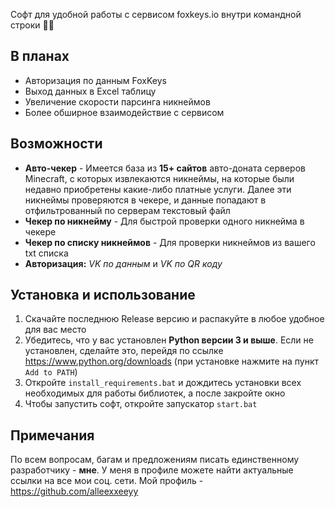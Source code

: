 Софт для удобной работы с сервисом foxkeys.io внутри командной строки 🤖🦊

## В планах
- Авторизация по данным FoxKeys
- Выход данных в Excel таблицу
- Увеличение скорости парсинга никнеймов
- Более обширное взаимодействие с сервисом

## Возможности
- **Авто-чекер** - Имеется база из **15+ сайтов** авто-доната серверов Minecraft, с которых извлекаются никнеймы, на которые были недавно приобретены какие-либо платные услуги. Далее эти никнеймы проверяются в чекере, и данные попадают в отфильтрованный по серверам текстовый файл
- **Чекер по никнейму** - Для быстрой проверки одного никнейма в чекере
- **Чекер по списку никнеймов** - Для проверки никнеймов из вашего txt списка
- **Авторизация:** _VK по данным_ и _VK по QR коду_

## Установка и использование
1. Скачайте последнюю Release версию и распакуйте в любое удобное для вас место
2. Убедитесь, что у вас установлен **Python версии 3 и выше**. Если не установлен, сделайте это, перейдя по ссылке https://www.python.org/downloads (при установке нажмите на пункт `Add to PATH`)
3. Откройте `install_requirements.bat` и дождитесь установки всех необходимых для работы библиотек, а после закройте окно
4. Чтобы запустить софт, откройте запускатор `start.bat`

## Примечания
По всем вопросам, багам и предложениям писать единственному разработчику - **мне**. У меня в профиле можете найти актуальные ссылки на все мои соц. сети. Мой профиль - https://github.com/alleexxeeyy
